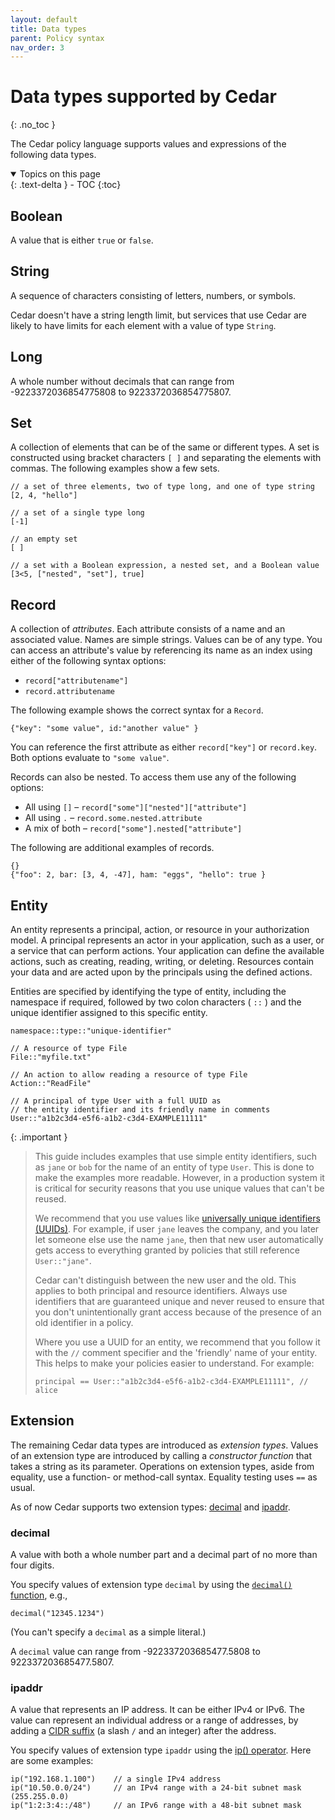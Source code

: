 ```yaml
---
layout: default
title: Data types
parent: Policy syntax
nav_order: 3
---
```


# Data types supported by Cedar<a name="syntax-datatypes"></a>
{: .no_toc }

The Cedar policy language supports values and expressions of the following data types.

<details open markdown="block">
  <summary>
    Topics on this page
  </summary>
  {: .text-delta }
- TOC
{:toc}
</details>

## Boolean<a name="datatype-boolean"></a>

A value that is either `true` or `false`.

## String<a name="datatype-string"></a>

A sequence of characters consisting of letters, numbers, or symbols.

Cedar doesn't have a string length limit, but services that use Cedar are likely to have limits for each element with a value of type `String`.

## Long<a name="datatype-long"></a>

A whole number without decimals that can range from -9223372036854775808 to 9223372036854775807.

## Set<a name="datatype-set"></a>

A collection of elements that can be of the same or different types. A set is constructed using bracket characters `[ ]` and separating the elements with commas. The following examples show a few sets.

```
// a set of three elements, two of type long, and one of type string
[2, 4, "hello"]

// a set of a single type long
[-1]

// an empty set
[ ]

// a set with a Boolean expression, a nested set, and a Boolean value
[3<5, ["nested", "set"], true]
```

## Record<a name="datatype-record"></a>

A collection of *attributes*. Each attribute consists of a name and an associated value. Names are simple strings. Values can be of any type. You can access an attribute's value by referencing its name as an index using either of the following syntax options:
+ `record["attributename"]`
+ `record.attributename`

The following example shows the correct syntax for a `Record`.

```
{"key": "some value", id:"another value" }
```

You can reference the first attribute as either `record["key"]` or `record.key`. Both options evaluate to `"some value"`.

Records can also be nested. To access them use any of the following options:
+ All using `[]` – `record["some"]["nested"]["attribute"]`
+ All using `.` – `record.some.nested.attribute`
+ A mix of both – `record["some"].nested["attribute"]`

The following are additional examples of records.

```
{}
{"foo": 2, bar: [3, 4, -47], ham: "eggs", "hello": true }
```

## Entity<a name="datatype-entity"></a>

An entity represents a principal, action, or resource in your authorization model. A principal represents an actor in your application, such as a user, or a service that can perform actions. Your application can define the available actions, such as creating, reading, writing, or deleting. Resources contain your data and are acted upon by the principals using the defined actions.

Entities are specified by identifying the type of entity, including the namespace if required, followed by two colon characters \( `::` \) and the unique identifier assigned to this specific entity.

`namespace::type::"unique-identifier"`

```
// A resource of type File
File::"myfile.txt"

// An action to allow reading a resource of type File
Action::"ReadFile"

// A principal of type User with a full UUID as 
// the entity identifier and its friendly name in comments
User::"a1b2c3d4-e5f6-a1b2-c3d4-EXAMPLE11111"
```

{: .important }
>This guide includes examples that use simple entity identifiers, such as `jane` or `bob` for the name of an entity of type `User`. This is done to make the examples more readable. However, in a production system it is critical for security reasons that you use unique values that can't be reused. 
> 
> We recommend that you use values like [universally unique identifiers \(UUIDs\)](https://wikipedia.org/wiki/Universally_unique_identifier). For example, if user `jane` leaves the company, and you later let someone else use the name `jane`, then that new user automatically gets access to everything granted by policies that still reference `User::"jane"`. 
> 
> Cedar can't distinguish between the new user and the old. This applies to both principal and resource identifiers. Always use identifiers that are guaranteed unique and never reused to ensure that you don't unintentionally grant access because of the presence of an old identifier in a policy.  
>
> Where you use a UUID for an entity, we recommend that you follow it with the `//` comment specifier and the 'friendly' name of your entity. This helps to make your policies easier to understand. For example:  
>```
>principal == User::"a1b2c3d4-e5f6-a1b2-c3d4-EXAMPLE11111", // alice
>```

## Extension<a name="datatype-extension"></a>

The remaining Cedar data types are introduced as _extension types_. Values of an extension type are introduced by calling a _constructor function_ that takes a string as its parameter. Operations on extension types, aside from equality, use a function- or method-call syntax. Equality testing uses `==` as usual.

As of now Cedar supports two extension types: [decimal](#datatype-decimal) and [ipaddr](#datatype-ipaddr).

### decimal<a name="datatype-decimal"></a>

A value with both a whole number part and a decimal part of no more than four digits.

You specify values of extension type `decimal` by using the [`decimal()` function](syntax-operators.md#decimal-parse-string-and-convert-to-decimal), e.g.,
```
decimal("12345.1234")
```
(You can't specify a `decimal` as a simple literal.)

A `decimal` value can range from -922337203685477.5808 to 922337203685477.5807.

### ipaddr<a name="datatype-ipaddr"></a>

A value that represents an IP address. It can be either IPv4 or IPv6. The value can represent an individual address or a range of addresses, by adding a [CIDR suffix](https://wikipedia.org/wiki/Classless_Inter-Domain_Routing#CIDR_notation) (a slash `/` and an integer) after the address.

You specify values of extension type `ipaddr` using the [ip() operator](syntax-operators.md#ip-parse-string-and-convert-to-ipaddr). Here are some examples:
```
ip("192.168.1.100")    // a single IPv4 address
ip("10.50.0.0/24")     // an IPv4 range with a 24-bit subnet mask (255.255.0.0)
ip("1:2:3:4::/48")     // an IPv6 range with a 48-bit subnet mask
```
